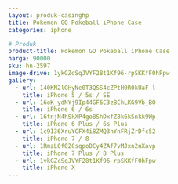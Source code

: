 ```yaml
---
layout: produk-casinghp
title: Pokemon GO Pokeball iPhone Case
categories: iphone

# Produk
product-title: Pokemon GO Pokeball iPhone Case
harga: 90000
sku: hn-2597
image-drive: 1ykGZcSqJVYF28t1Kf96-rpSKKfF0hFpw
gallery:
  - url: 140KN2lGHyNe0T3QSS4cZPtH0R0kUaF-l
    title: iPhone 5 / 5s / SE
  - url: 16oK_ydNYj9Ip44GF6C3zBChLKG9Vb_BO
    title: iPhone 6 / 6s
  - url: 16tnjN4hSkXP4goBShDxfZ8k6kSnkk9Wp
    title: iPhone 6 Plus / 6s Plus
  - url: 1c9I36XruYCFX4i8ZMQ3hYnFRjZrDfc52
    title: iPhone 7 / 8
  - url: 1RmzL0f02CsqpoDCy4ZAf7vMJxn2nXavp
    title: iPhone 7 Plus / 8 Plus
  - url: 1ykGZcSqJVYF28t1Kf96-rpSKKfF0hFpw
    title: iPhone X
---
```

